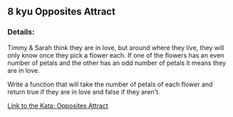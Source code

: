 ## 8 kyu Opposites Attract

### Details:  
Timmy & Sarah think they are in love, but around where they live, they will only know once they pick a flower each. If one of the flowers has an even number of petals and the other has an odd number of petals it means they are in love.

Write a function that will take the number of petals of each flower and return true if they are in love and false if they aren't.

[Link to the Kata: Opposites Attract](https://www.codewars.com/kata/555086d53eac039a2a000083/csharp)